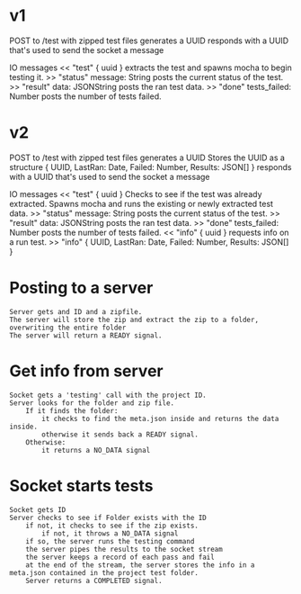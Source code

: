 # v1

POST to /test with zipped test files
    generates a UUID
    responds with a UUID that's used to send the socket a message

IO messages
    << "test" { uuid }
        extracts the test and spawns mocha to begin testing it.
        >> "status" message: String
            posts the current status of the test.
        >> "result" data: JSONString
            posts the ran test data.
        >> "done" tests_failed: Number
            posts the number of tests failed.

# v2

POST to /test with zipped test files
    generates a UUID
    Stores the UUID as a structure { UUID, LastRan: Date, Failed: Number, Results: JSON[] }
    responds with a UUID that's used to send the socket a message

IO messages
    << "test" { uuid }
        Checks to see if the test was already extracted.
        Spawns mocha and runs the existing or newly extracted test data.
        >> "status" message: String
            posts the current status of the test.
        >> "result" data: JSONString
            posts the ran test data.
        >> "done" tests_failed: Number
            posts the number of tests failed.
    << "info" { uuid }
        requests info on a run test.
    >> "info" { UUID, LastRan: Date, Failed: Number, Results: JSON[] }


# Posting to a server
    Server gets and ID and a zipfile.
    The server will store the zip and extract the zip to a folder, overwriting the entire folder
    The server will return a READY signal.
# Get info from server
    Socket gets a 'testing' call with the project ID.
    Server looks for the folder and zip file.
        If it finds the folder:
            it checks to find the meta.json inside and returns the data inside.
            otherwise it sends back a READY signal.
        Otherwise:
            it returns a NO_DATA signal

# Socket starts tests
    Socket gets ID
    Server checks to see if Folder exists with the ID
        if not, it checks to see if the zip exists.
            if not, it throws a NO_DATA signal
        if so, the server runs the testing command
        the server pipes the results to the socket stream
        the server keeps a record of each pass and fail
        at the end of the stream, the server stores the info in a meta.json contained in the project test folder.
        Server returns a COMPLETED signal.
            